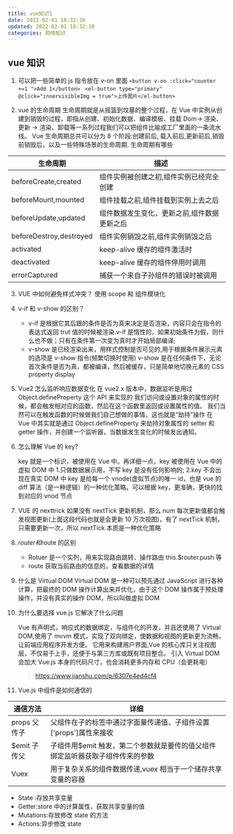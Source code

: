 ```yaml
---
title: vue知识1
date: 2022-02-01 18:32:30
updated: 2022-02-01 18:32:30
categories: 网络知识
---
```


## vue 知识

1.  可以把一些简单的 js 指令放在 v-on 里面
    `<button v-on :click="counter +=1 ">Add 1</button> `
    `<el-button type="primary" @click="innervisibleImg = true">上传图片</el-button>`

2.  vue 的生命周期
    生命周期就是从摇篮到坟墓的整个过程，在 Vue 中实例从创建到销毁的过程，即指从创建、初始化数据、编译模板、挂载 Dom→ 渲染、更新 → 渲染、卸载等一系列过程我们可以把组件比喻成工厂里面的一条流水线。
    Vue 生命周期总共可以分为 8 个阶段:创建前后, 载入前后,更新前后,销毁前销毁后，以及一些特殊场景的生命周期.
    生命周期有哪些

| 生命周期                | 描述                                        |
| ----------------------- | ------------------------------------------- |
| beforeCreate,created    | 组件实例被创建之初,组件实例已经完全创建     |
| beforeMount,mounted     | 组件挂载之前,组件挂载到实例上去之后         |
| beforeUpdate,updated    | 组件数据发生变化，更新之前,组件数据更新之后 |
| beforeDestroy,destroyed | 组件实例销毁之前,组件实例销毁之后           |
| activated               | keep-alive 缓存的组件激活时                 |
| deactivated             | keep-alive 缓存的组件停用时调用             |
| errorCaptured           | 捕获一个来自子孙组件的错误时被调用          |

3.  VUE 中如何避免样式冲突？
    使用 scope 和 组件模块化

4.  v-if 和 v-show 的区别？

    - v-if 是根据它其后跟的条件是否为真来决定是否渲染，内容只会在指令的表达式返回 trut 值的时候被渲染.v-if 是惰性的，如果初始条件为假，则什么也不做；只有在条件第一次变为真时才开始局部编译;
    - v-show 是已经渲染出来，用样式控制是否可见的,用于根据条件展示元素的选项是 v-show 指令(频繁切换时使用)
      v-show 是在任何条件下，无论首次条件是否为真，都被编译，然后被缓存，只是简单地切换元素的 CSS property display

5.  Vue2 怎么监听响应数据变化
    在 vue2.x 版本中，数据监听是用过 Object.defineProperty 这个 API 来实现的
    我们访问或设置对象的属性的时候，都会触发相对应的函数，然后在这个函数里返回或设置属性的值。
    我们当然可以在触发函数的时候做我们自己想做的事情，这也就是“劫持”操作
    在 Vue 中其实就是通过 Object.defineProperty 来劫持对象属性的 setter 和 getter 操作，并创建一个监听器，当数据发生变化的时候发出通知。

6.  怎么理解 Vue 的 key?

    key 就是一个标识，被使用在 Vue 中。再详细一点，key 被使用在 Vue 中的虚拟 DOM 中 1.只做数据展示用，不写 key 是没有任何影响的;
    2.key 不会出现在真实 DOM 中
    key 是给每一个 vnode(虚拟节点)的唯一 id，也是 vue 的 diff 算法（是一种逻辑）的一种优化策略。可以根据 key，更准确，更快的找到对应的 vnod 节点

7.  VUE 的 nexttrick
    如果没有 nextTick 更新机制，那么 num 每次更新值都会触发视图更新(上面这段代码也就是会更新 10 万次视图)，有了 nextTick 机制，只需要更新一次，所以 nextTick 本质是一种优化策略

8.  $router和$route 的区别

    - Rotuer 是一个实列，用来实现路由跳转、操作路由
      this.$router.push 等
    - route 获取当前路由的信息的，查看数据的详情

9.  什么是 Virtual DOM
    Virtual DOM 是一种可以预先通过 JavaScript 进行各种计算，把最终的 DOM 操作计算出来并优化，由于这个 DOM 操作属于预处理操作，并没有真实的操作 DOM，所以叫做虚拟 DOM

10. 为什么要选择 vue.js 它解决了什么问题

    Vue 有声明式，响应式的数据绑定，与组件化的开发，并且还使用了 Virtual DOM,使用了 mvvm 模式，实现了双向绑定，使数据和视图的更新更为流畅，让前端应用程序开发方便。
    它用来构建用户界面,Vue 的核心库只关注视图层，不仅易于上手，还便于与第三方库或既有项目整合。
    引入 Virtual DOM 会加大 Vue.js 本身的代码尺寸，也会消耗更多内存和 CPU（会更耗电）

    > <https://www.jianshu.com/p/6307e4ed4cf4>

11. Vue.js 中组件是如何通信的

| 通信方法     | 详细                                                                            |
| ------------ | ------------------------------------------------------------------------------- |
| props 父传子 | 父组件在子的标签中通过字面量传递值，子组件设置['props']属性来接收               |
| $emit 子传父 | 子组件用$emit 触发，第二个参数就是要传的值父组件 绑定监听器获取子组件传来的参数 |
| Vuex         | 用于复杂关系的组件数据传递,vuex 相当于一个储存共享变量的容器                    |

- State :存放共享变量
- Getter:store 中的计算属性，获取共享变量的值
- Mutations:存放修改 state 的方法
- Actions:异步修改 state
